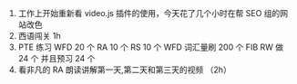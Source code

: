 1. 工作上开始重新看 video.js 插件的使用，今天花了几个小时在帮 SEO 组的网站改色
2. 西语闯关 1h
3. PTE 练习
   WFD 20 个
   RA 10 个
   RS 10 个
   WFD 词汇量刷 200 个
   FIB RW 做 24 个 并且预习 24 个
4. 看非凡的 RA 朗读讲解第一天,第二天和第三天的视频 （2h）
